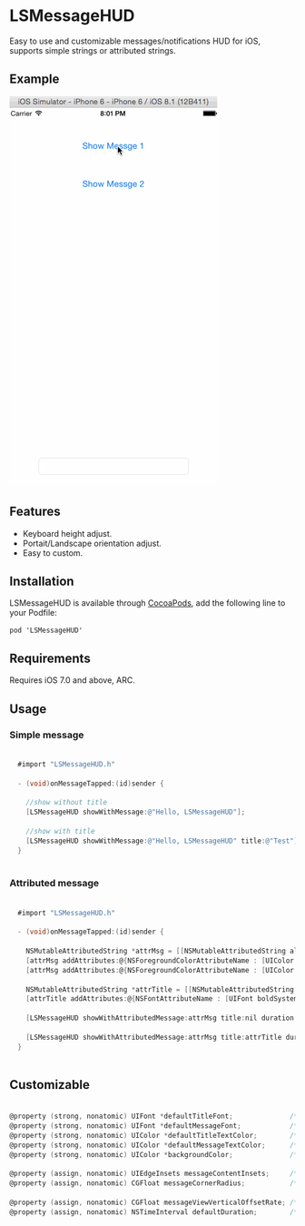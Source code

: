 # LSMessageHUD
Easy to use and customizable messages/notifications HUD for iOS, supports simple strings or attributed strings.

## Example

![LSMessageHUD Example1](https://github.com/tinymind/LSMessageHUD/raw/master/Example.gif)  

## Features

- Keyboard height adjust.
- Portait/Landscape orientation adjust.
- Easy to custom.

## Installation

LSMessageHUD is available through [CocoaPods](http://cocoapods.org/), add the following line to your Podfile:

```
pod 'LSMessageHUD'
```

## Requirements

Requires iOS 7.0 and above, ARC.

## Usage

### Simple message

``` objective-c

  #import "LSMessageHUD.h"

  - (void)onMessageTapped:(id)sender {
  
    //show without title
    [LSMessageHUD showWithMessage:@"Hello, LSMessageHUD"];

    //show with title    
    [LSMessageHUD showWithMessage:@"Hello, LSMessageHUD" title:@"Test"];
  }
  
```

### Attributed message

``` objective-c

  #import "LSMessageHUD.h"

  - (void)onMessageTapped:(id)sender {
  
    NSMutableAttributedString *attrMsg = [[NSMutableAttributedString alloc] initWithString:@"Do any additional setup after loading the view, typically from a nib."];
    [attrMsg addAttributes:@{NSForegroundColorAttributeName : [UIColor redColor]} range:NSMakeRange(0, 6)];
    [attrMsg addAttributes:@{NSForegroundColorAttributeName : [UIColor greenColor]} range:NSMakeRange(24, 13)];
    
    NSMutableAttributedString *attrTitle = [[NSMutableAttributedString alloc] initWithString:@"Note"];
    [attrTitle addAttributes:@{NSFontAttributeName : [UIFont boldSystemFontOfSize:20.0]} range:NSMakeRange(0, attrTitle.length)];

    [LSMessageHUD showWithAttributedMessage:attrMsg title:nil duration:1.5 canBeDismissed:YES];
    
    [LSMessageHUD showWithAttributedMessage:attrMsg title:attrTitle duration:1.5 canBeDismissed:YES];
  }
  
```

## Customizable

``` objective-c

@property (strong, nonatomic) UIFont *defaultTitleFont;              /**< default is systemFont with 16.0 */
@property (strong, nonatomic) UIFont *defaultMessageFont;            /**< default is systemFont with 14.0 */
@property (strong, nonatomic) UIColor *defaultTitleTextColor;        /**< default is white color */
@property (strong, nonatomic) UIColor *defaultMessageTextColor;      /**< default is white color */
@property (strong, nonatomic) UIColor *backgroundColor;              /**< default is RGBA(0, 0, 0, 0.8) */

@property (assign, nonatomic) UIEdgeInsets messageContentInsets;     /**< default is (10, 10, 10, 10) */
@property (assign, nonatomic) CGFloat messageCornerRadius;           /**< default is 6.0 */

@property (assign, nonatomic) CGFloat messageViewVerticalOffsetRate; /**< default is 0.5, vertical center */
@property (assign, nonatomic) NSTimeInterval defaultDuration;        /**< default is 2.0 */

```
